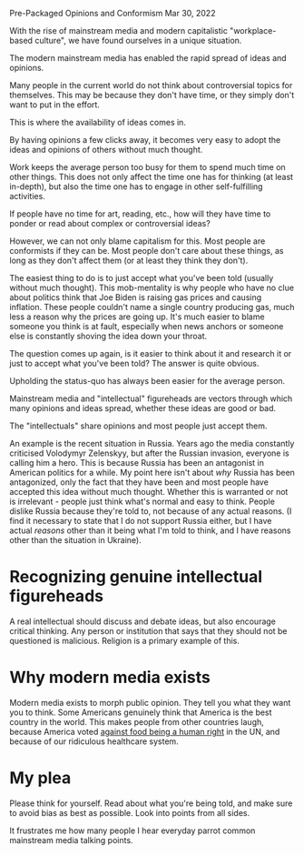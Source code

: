 Pre-Packaged Opinions and Conformism
Mar 30, 2022


With the rise of mainstream media and modern capitalistic "workplace-based culture", 
we have found ourselves in a unique situation.

The modern mainstream media has enabled the rapid spread of ideas and opinions.

Many people in the current world do not think about controversial topics for themselves.
This may be because they don't have time, or they simply don't want to put in the effort.

This is where the availability of ideas comes in.

By having opinions a few clicks away, it becomes very easy to adopt the ideas and opinions
of others without much thought.

Work keeps the average person too busy for them to spend much time on other things.
This does not only affect the time one has for thinking (at least in-depth), but 
also the time one has to engage in other self-fulfilling activities.

If people have no time for art, reading, etc., how will they have time to ponder or
read about complex or controversial ideas?

However, we can not only blame capitalism for this. Most people are conformists if they can be.
Most people don't care about these things, as long as they don't affect them (or at least they think they don't).

The easiest thing to do is to just accept what you've been told (usually without much thought). 
This mob-mentality is why people who have no clue about politics think that Joe Biden is raising
gas prices and causing inflation. These people couldn't name a single country producing gas, much
less a reason why the prices are going up. It's much easier to blame someone you think is at fault,
especially when news anchors or someone else is constantly shoving the idea down your throat.

The question comes up again, is it easier to think about it and research it or just to accept what 
you've been told? The answer is quite obvious.

Upholding the status-quo has always been easier for the average person.

Mainstream media and "intellectual" figureheads are vectors through which many opinions and ideas spread,
whether these ideas are good or bad.

The "intellectuals" share opinions and most people just accept them.

An example is the recent situation in Russia. Years ago the media constantly criticised
Volodymyr Zelenskyy, but after the Russian invasion, everyone is calling him a hero. This
is because Russia has been an antagonist in American politics for a while. My point here
isn't about *why* Russia has been antagonized, only the fact that they have been and most people
have accepted this idea without much thought. Whether this is warranted or not is irrelevant -
people just think what's normal and easy to think. People dislike Russia because they're told to,
not because of any actual reasons. (I find it necessary to state that I do not support Russia
either, but I have actual *reasons* other than it being what I'm told to think, and I have reasons
other than the situation in Ukraine).

# Recognizing genuine intellectual figureheads
A real intellectual should discuss and debate ideas, but also encourage critical thinking. Any person or 
institution that says that they should not be questioned is malicious. Religion is a primary example of this.

# Why modern media exists

Modern media exists to morph public opinion. They tell you what they want you to think. 
Some Americans genuinely think that America is the best country in the world. This makes
people from other countries laugh, because America voted 
[against food being a human right](/media/greatestcountry.jpeg)
in the UN, and because of our ridiculous healthcare system.

# My plea

Please think for yourself. Read about what you're being told, and make sure to avoid bias
as best as possible. Look into points from all sides.

It frustrates me how many people I hear everyday parrot common mainstream media talking points.
